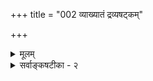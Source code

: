 +++
title = "002 व्याख्यातं द्रव्यषट्कम्"

+++
<details><summary>मूलम्</summary>

व्याख्यातं द्रव्यषट्कं व्यतिभिदुरमथाद्रव्यचिन्ताऽस्य सत्ताधीभेदादेः पुरोक्ता निजगदुरनुपादानतां तस्य लक्ष्म ।  
द्रव्यादत्यन्तभिन्नं त्विदमनुपधिकं तद्विशिंष्यात् स्वभावात् दृष्टे न ह्यस्त्ययुक्तं न कथमितरथा विश्वतत्त्वापलापः ॥ २ ॥
</details>

<details><summary>सर्वाङ्कषटीका - २</summary>

यथाप्रतिज्ञम् अद्रव्यं वक्तुमुपक्रमते - व्याख्यातमित्यादि । **द्रव्यषट्कम्** = प्रकृति-काल- जीव- ईश्वर- नित्यविभूति-धर्मभूतज्ञानभेदेन षड्विर्धम् **व्यतिभिदुरम्** = परस्परासंकीर्णम् **व्याख्यातम्** = एतावता ग्रन्थेन सम्यङ् निरूपितम् । अथ प्रथमं द्वेधा विभक्तयोराद्यस्यैवं निरूपितत्वात् अनन्तरम् **अद्रव्यचिन्ता** = अद्रव्यपरीक्षा प्रारभ्यते । **धीभेदादेः** = विलक्षणानुभवादिप्रमाणात् अस्य **सत्ता** = द्रव्यभिन्नतया स्वरूपादिः **पुरोक्ता** = पूर्वमेव (जड. 8)उक्ता । **अनुपादनताम्** =उपादानत्वाभावम् **अस्य** =अद्रव्यस्य **लक्ष्म** =लक्षणम् **निजगदुः** = प्राहुः॥ 

अद्रव्यस्य स्वरूपमाह - **इदम्** = अद्रव्यम्, द्रव्यादत्यन्तभिन्नम् । नाभिन्नं सांख्यादिवत्, न वा भिन्नाभिन्नं कुमारिलादिवत् । इदम् **अनुपधिकम्** = उपाधिमन्तरा स्वभावादेव **तत्** = द्रव्यंम् **विशिष्यात्** = **विशेषणम्** = व्यावर्तकं भवेत् । स्वभावादिति कथमित्यत्र – **दृष्टे** = प्रत्यक्षसिद्धे विषये **अयुक्तम्** = असामञ्जस्यम् न हि **अस्ति** = 'न हि दृष्टेऽनुपपन्नं नाम' इति खलु न्यायः । न्याय एव न न्याय्य इति चेत्, **इतरथा** = प्रत्यक्षसिद्धस्याप्यपह्नवे **विश्वतत्त्वापलापः** = जगतस्सर्वस्यापि **निराकरणम्** = शून्यवादः कथम् **न** =न भवेत्? भवेदेव । अत्रापीष्टापत्तौ तस्य कथायामनधिकार एवेत्यसकृदुक्तम् । अतो द्रव्यवत् अद्रव्यमपि तदतिरिक्तं तदाश्रितं च सिद्धम् ॥ २ ॥
</details>

